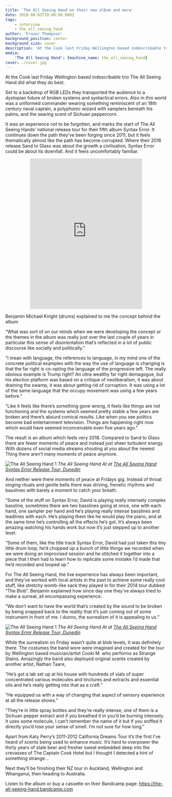 ```yaml
---
title: 'The All Seeing Hand on their new album and more'
date: 2018-08-03T19:00:00.000Z
tags:
    - interview
    - the_all_seeing_hand
author: 'Fraser Thompson'
background_position: center
background_size: cover
description: 'At the Cook last Friday Wellington based indescribable trio The All Seeing Hand did what they do best.'
media:
    'The All Seeing Hand': {machine_name: the_all_seeing_hand}
cover: ./cover.jpg
---
```



At the Cook last Friday Wellington based indescribable trio The All Seeing Hand did what they do best.

Set to a backdrop of RGB LEDs they transported the audience to a dystopian future of broken systems and syntactical errors. Also in this world was a uniformed commander wearing something reminiscent of an 18th century naval captain, a polyphonic wizard with samplers beneath his palms, and the searing scent of Sichuan peppercorn. 

It was an experience not to be forgotten, and marks the start of The All Seeing Hands’ national release tour for their fifth album Syntax Error. It continues down the path they’ve been forging since 2011, but it feels thematically almost like the path has become corrupted. Where their 2016 release Sand to Glass was about the growth a civilisation, Syntax Error could be about its downfall. And it feels uncomfortably familiar.



<center><iframe style="border: 0; width: 350px; height: 470px;" src="https://bandcamp.com/EmbeddedPlayer/album=1396190530/size=large/bgcol=ffffff/linkcol=0687f5/tracklist=false/transparent=true/" seamless><a href="http://the-all-seeing-hand.bandcamp.com/album/syntax-error">Syntax Error by The All Seeing Hand</a></iframe></center>

Benjamin Michael Knight (drums) explained to me the concept behind the album

“What was sort of on our minds when we were developing the concept or the themes in the album was really just over the last couple of years in particular this sense of disorientation that’s reflected in a lot of public discourse like socially and politically.”

“I mean with language, the references to language, in my mind one of the concrete political examples with the way the use of language is changing is that the far right is co-opting the language of the progressive left. The really obvious example is Trump right? An ultra wealthy far right demagogue, but his election platform was based on a critique of neoliberalism, it was about draining the swamp, it was about getting rid of corruption. It was using a lot of the same language that the occupy movement was using a few years before.”

“Like it feels like there’s something gone wrong, it feels like things are not functioning and the systems which seemed pretty stable a few years are broken and there’s absurd comical results. Like when you see politics become bad entertainment television. Things are happening right now which would have seemed inconceivable even five years ago.”

The result is an album which feels very 2018. Compared to Sand to Glass there are fewer moments of peace and instead just sheer turbulent energy. With dozens of social media streams shouting at you about the newest Thing there aren’t many moments of peace anymore. 

![The All Seeing Hand 1](../../gigs/2018-7-27-the-all-seeing-hand-syntax-error-release-tour/the_all_seeing_hand/P1330422_DxO.jpg)
*The All Seeing Hand At at <a title='The All Seeing Hand Syntax Error Release Tour' href='/gigs/the-all-seeing-hand-syntax-error-release-tour/'>The All Seeing Hand Syntax Error Release Tour, Dunedin</a>*

And neither were there moments of peace at Fridays gig. Instead of throat singing rituals and gentle bells there was driving, frenetic rhythms and basslines with barely a moment to catch your breath.

“Some of the stuff on Syntax Error, David is playing really intensely complex bassline, sometimes there are two basslines going at once, one with each hand, one sampler per hand and he’s playing really intense basslines and leadlines with each. He’s playing them like he would play the piano, and at the same time he’s controlling all the effects he’s got. It’s always been amazing watching his hands work but now it’s just stepped up to another level.

“Some of them, like the title track Syntax Error, David had just taken this tiny little drum loop, he’d chopped up a bunch of little things we recorded when we were doing an improvised session and he stitched it together into a piece that I then had to learn how to replicate some mistake I’d made that he’d recorded and looped up.”

For The All Seeing Hand, the live experience has always been important, and they’ve worked with local artists in the past to achieve some really cool stuff, like stretchy womb-like sack they played in for their 2014 tour dubbed “The Blob”. Benjamin explained how since day one they’ve always tried to make a surreal, all encompassing experience.

“We don’t want to have the world that’s created by the sound to be broken by being snapped back to the reality that it’s just coming out of some instrument in front of me. I dunno, the surrealism of it is appealing to us.”

![The All Seeing Hand 1](../../gigs/2018-7-27-the-all-seeing-hand-syntax-error-release-tour/the_all_seeing_hand/P1330608_DxO.jpg)
*The All Seeing Hand At at <a title='The All Seeing Hand Syntax Error Release Tour' href='/gigs/the-all-seeing-hand-syntax-error-release-tour/'>The All Seeing Hand Syntax Error Release Tour, Dunedin</a>*

While the surrealism on Friday wasn’t quite at blob levels, it was definitely there. The costumes the band wore were imagined and created for the tour by Wellington based musician/artist Cooki M. who performs as Strange Stains. Amazingly the band also deployed original scents created by another artist, Nathan Taare, 

“He’s got a lab set up at his house with hundreds of vials of super concentrated various molecules and tinctures and extracts and essential oils and he’s really getting into that as a craft.”

“He equipped us with a way of changing that aspect of sensory experience at all the release shows.”

“They’re in little spray bottles and they’re really intense, one of them is a Sichuan pepper extract and if you breathed it in you’d be burning intensely. It uses some molecule, I can’t remember the name of it but if you sniffed it directly you’d lose your sense of smell. I’m not sure for how long.”

Apart from Katy Perry’s 2011-2012 California Dreams Tour it’s the first I’ve heard of scents being used to enhance music. It’s hard to overpower the thirty years of stale beer and fresher sweat embedded deep into the crevasses of The Captain Cook Hotel but I thought I detected a hint of something strange...

Next they’ll be finishing their NZ tour in Auckland, Wellington and Whanganui, then heading to Australia.

Listen to the album or buy a cassette on their Bandcamp page: https://the-all-seeing-hand.bandcamp.com 
